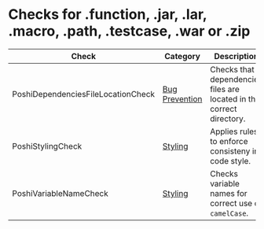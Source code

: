 # Checks for .function, .jar, .lar, .macro, .path, .testcase, .war or .zip

Check | Category | Description
----- | -------- | -----------
PoshiDependenciesFileLocationCheck | [Bug Prevention](bug_prevention_checks.markdown#bug-prevention-checks) | Checks that dependencies files are located in the correct directory. |
PoshiStylingCheck | [Styling](styling_checks.markdown#styling-checks) | Applies rules to enforce consisteny in code style. |
PoshiVariableNameCheck | [Styling](styling_checks.markdown#styling-checks) | Checks variable names for correct use of `camelCase`. |